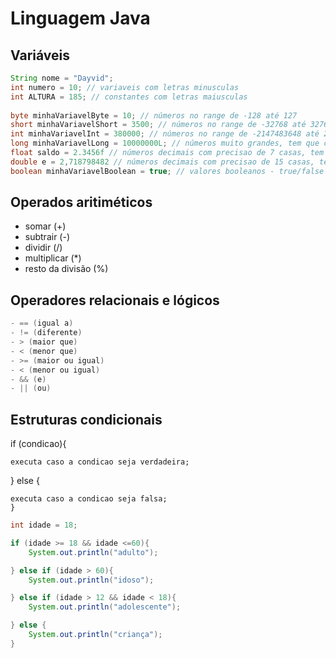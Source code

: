 # Linguagem Java

## Variáveis

~~~ java
String nome = "Dayvid";
int numero = 10; // variaveis com letras minusculas
int ALTURA = 185; // constantes com letras maiusculas 
 
byte minhaVariavelByte = 10; // números no range de -128 até 127
short minhaVariavelShort = 3500; // números no range de -32768 até 32767
int minhaVariavelInt = 380000; // números no range de -2147483648 até 2147483647
long minhaVariavelLong = 10000000L; // números muito grandes, tem que colocar o "L" no final
float saldo = 2.3456f // números decimais com precisao de 7 casas, tem que colocar o "f" no final
double e = 2,718798482 // números decimais com precisao de 15 casas, tem que colocar o "f" no final
boolean minhaVariavelBoolean = true; // valores booleanos - true/false
~~~

## Operados aritiméticos 

- somar (+)
- subtrair (-)
- dividir (/)
- multiplicar (*)
- resto da divisão (%)

## Operadores relacionais e lógicos
~~~~ java 
- == (igual a) 
- != (diferente)
- > (maior que)
- < (menor que)
- >= (maior ou igual)
- < (menor ou igual)
- && (e)
- || (ou)
~~~~
## Estruturas condicionais

if (condicao){

    executa caso a condicao seja verdadeira;

} else {

    executa caso a condicao seja falsa;
    }

~~~~ java 
int idade = 18;

if (idade >= 18 && idade <=60){
    System.out.println("adulto");

} else if (idade > 60){
    System.out.println("idoso");

} else if (idade > 12 && idade < 18){
    System.out.println("adolescente");

} else {
    System.out.println("criança");
}

~~~~
